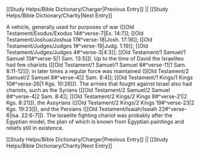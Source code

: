 [[Study Helps/Bible Dictionary/Charger|Previous Entry]]  ||  [[Study Helps/Bible Dictionary/Charity|Next Entry]]

 A vehicle, generally used for purposes of war ([[Old Testament/Exodus/Exodus 14#^verse-7|Ex. 14:7]]; [[Old Testament/Joshua/Joshua 17#^verse-18|Josh. 17:18]]; [[Old Testament/Judges/Judges 1#^verse-19|Judg. 1:19]]; [[Old Testament/Judges/Judges 4#^verse-3|4:3]]; [[Old Testament/1 Samuel/1 Samuel 13#^verse-5|1 Sam. 13:5]]). Up to the time of David the Israelites had few chariots ([[Old Testament/1 Samuel/1 Samuel 8#^verse-11|1 Sam. 8:11-12]]); in later times a regular force was maintained ([[Old Testament/2 Samuel/2 Samuel 8#^verse-4|2 Sam. 8:4]]; [[Old Testament/1 Kings/1 Kings 10#^verse-26|1 Kgs. 10:26]]). The armies that fought against Israel also had chariots, such as the Syrians ([[Old Testament/2 Samuel/2 Samuel 8#^verse-4|2 Sam. 8:4]]; [[Old Testament/2 Kings/2 Kings 8#^verse-21|2 Kgs. 8:21]]), the Assyrians ([[Old Testament/2 Kings/2 Kings 19#^verse-23|2 Kgs. 19:23]]), and the Persians ([[Old Testament/Isaiah/Isaiah 22#^verse-6|Isa. 22:6-7]]). The Israelite fighting chariot was probably after the Egyptian model, the plan of which is known from Egyptian paintings and reliefs still in existence.

[[Study Helps/Bible Dictionary/Charger|Previous Entry]]  ||  [[Study Helps/Bible Dictionary/Charity|Next Entry]]